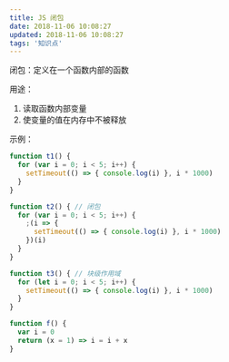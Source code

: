 ```yaml
---
title: JS 闭包
date: 2018-11-06 10:08:27
updated: 2018-11-06 10:08:27
tags: '知识点'
---
```


闭包：定义在一个函数内部的函数

用途：
1. 读取函数内部变量
2. 使变量的值在内存中不被释放

示例：

```javascript
function t1() {
  for (var i = 0; i < 5; i++) {
    setTimeout(() => { console.log(i) }, i * 1000)
  }
}

function t2() { // 闭包
  for (var i = 0; i < 5; i++) {
    ;(i => {
      setTimeout(() => { console.log(i) }, i * 1000)
    })(i)
  }
}

function t3() { // 块级作用域
  for (let i = 0; i < 5; i++) {
    setTimeout(() => { console.log(i) }, i * 1000)
  }
}
```

```javascript
function f() {
  var i = 0
  return (x = 1) => i = i + x
}
```
